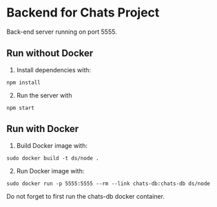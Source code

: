# Backend for Chats Project
Back-end server running on port 5555.

## Run without Docker

1. Install dependencies with:
```
npm install
```

2. Run the server with
```
npm start
```

## Run with Docker

1. Build Docker image with:
```
sudo docker build -t ds/node .
```

2. Run Docker image with:
```
sudo docker run -p 5555:5555 --rm --link chats-db:chats-db ds/node
```
Do not forget to first run the chats-db docker container.